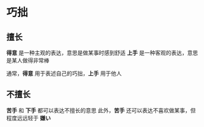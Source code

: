 
# 巧拙

## 擅长

**得意** 是一种主观的表达，意思是做某事时感到舒适
**上手** 是一种客观的表达，意思是某人做得非常棒 

通常，**得意** 用于表述自己的巧拙，**上手** 用于他人  

## 不擅长

**苦手** 和 **下手** 都可以表达不擅长的意思
此外，**苦手** 还可以表达不喜欢做某事，但程度远远轻于 **嫌い**  